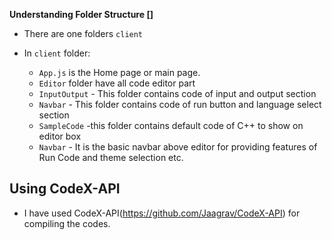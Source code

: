 **Understanding Folder Structure []** 

- There are one folders `client` 
- In `client` folder:

  - `App.js` is the Home page or main page.
  - `Editor` folder have all code editor part 
  - `InputOutput` - This folder contains code of input and output section
  - `Navbar` - This folder contains code of run button and language select section
  - `SampleCode` -this folder contains default code of C++ to show on editor box
  - `Navbar` - It is the basic navbar above editor for providing features of Run Code and theme selection etc.
  
## Using CodeX-API
- I have used CodeX-API(https://github.com/Jaagrav/CodeX-API) for compiling the codes.
